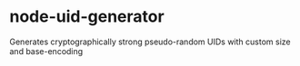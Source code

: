 # node-uid-generator
Generates cryptographically strong pseudo-random UIDs with custom size and base-encoding
